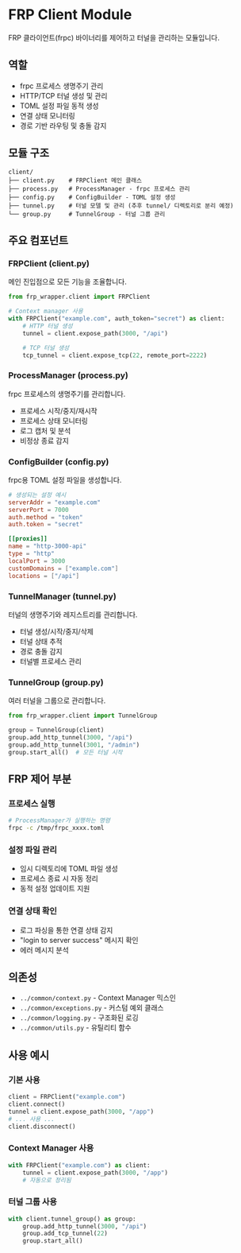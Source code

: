 # FRP Client Module

FRP 클라이언트(frpc) 바이너리를 제어하고 터널을 관리하는 모듈입니다.

## 역할

- frpc 프로세스 생명주기 관리
- HTTP/TCP 터널 생성 및 관리
- TOML 설정 파일 동적 생성
- 연결 상태 모니터링
- 경로 기반 라우팅 및 충돌 감지

## 모듈 구조

```
client/
├── client.py    # FRPClient 메인 클래스
├── process.py   # ProcessManager - frpc 프로세스 관리
├── config.py    # ConfigBuilder - TOML 설정 생성
├── tunnel.py    # 터널 모델 및 관리 (추후 tunnel/ 디렉토리로 분리 예정)
└── group.py     # TunnelGroup - 터널 그룹 관리
```

## 주요 컴포넌트

### FRPClient (client.py)
메인 진입점으로 모든 기능을 조율합니다.

```python
from frp_wrapper.client import FRPClient

# Context manager 사용
with FRPClient("example.com", auth_token="secret") as client:
    # HTTP 터널 생성
    tunnel = client.expose_path(3000, "/api")

    # TCP 터널 생성
    tcp_tunnel = client.expose_tcp(22, remote_port=2222)
```

### ProcessManager (process.py)
frpc 프로세스의 생명주기를 관리합니다.

- 프로세스 시작/중지/재시작
- 프로세스 상태 모니터링
- 로그 캡처 및 분석
- 비정상 종료 감지

### ConfigBuilder (config.py)
frpc용 TOML 설정 파일을 생성합니다.

```toml
# 생성되는 설정 예시
serverAddr = "example.com"
serverPort = 7000
auth.method = "token"
auth.token = "secret"

[[proxies]]
name = "http-3000-api"
type = "http"
localPort = 3000
customDomains = ["example.com"]
locations = ["/api"]
```

### TunnelManager (tunnel.py)
터널의 생명주기와 레지스트리를 관리합니다.

- 터널 생성/시작/중지/삭제
- 터널 상태 추적
- 경로 충돌 감지
- 터널별 프로세스 관리

### TunnelGroup (group.py)
여러 터널을 그룹으로 관리합니다.

```python
from frp_wrapper.client import TunnelGroup

group = TunnelGroup(client)
group.add_http_tunnel(3000, "/api")
group.add_http_tunnel(3001, "/admin")
group.start_all()  # 모든 터널 시작
```

## FRP 제어 부분

### 프로세스 실행
```bash
# ProcessManager가 실행하는 명령
frpc -c /tmp/frpc_xxxx.toml
```

### 설정 파일 관리
- 임시 디렉토리에 TOML 파일 생성
- 프로세스 종료 시 자동 정리
- 동적 설정 업데이트 지원

### 연결 상태 확인
- 로그 파싱을 통한 연결 상태 감지
- "login to server success" 메시지 확인
- 에러 메시지 분석

## 의존성

- `../common/context.py` - Context Manager 믹스인
- `../common/exceptions.py` - 커스텀 예외 클래스
- `../common/logging.py` - 구조화된 로깅
- `../common/utils.py` - 유틸리티 함수

## 사용 예시

### 기본 사용
```python
client = FRPClient("example.com")
client.connect()
tunnel = client.expose_path(3000, "/app")
# ... 사용 ...
client.disconnect()
```

### Context Manager 사용
```python
with FRPClient("example.com") as client:
    tunnel = client.expose_path(3000, "/app")
    # 자동으로 정리됨
```

### 터널 그룹 사용
```python
with client.tunnel_group() as group:
    group.add_http_tunnel(3000, "/api")
    group.add_tcp_tunnel(22)
    group.start_all()
```
